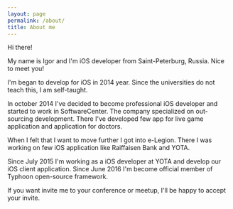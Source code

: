 ```yaml
---
layout: page
permalink: /about/
title: About me 
---
```


Hi there!

My name is Igor and I'm iOS developer from Saint-Peterburg, Russia. 
Nice to meet you!

I'm began to develop for iOS in 2014 year. Since the universities do not teach this, I am self-taught. 

In october 2014 I've decided to become professional iOS developer and started to work in SoftwareCenter. The company specialized on out-sourcing development. There I've developed few app for live game application and application for doctors.

When I felt that I want to move further I got into e-Legion. There I was working on few iOS application like Raiffaisen Bank and YOTA. 

Since July 2015 I'm working as a iOS developer at YOTA and develop our iOS client application. Since June 2016 I'm become official member of Typhoon open-source framework. 

If you want invite me to your conference or meetup, I'll be happy to accept your invite.
